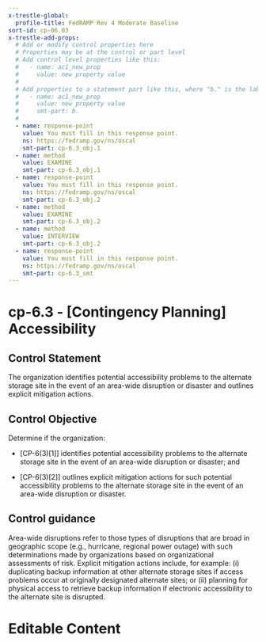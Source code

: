 ```yaml
---
x-trestle-global:
  profile-title: FedRAMP Rev 4 Moderate Baseline
sort-id: cp-06.03
x-trestle-add-props:
  # Add or modify control properties here
  # Properties may be at the control or part level
  # Add control level properties like this:
  #   - name: ac1_new_prop
  #     value: new property value
  #
  # Add properties to a statement part like this, where "b." is the label of the target statement part
  #   - name: ac1_new_prop
  #     value: new property value
  #     smt-part: b.
  #
  - name: response-point
    value: You must fill in this response point.
    ns: https://fedramp.gov/ns/oscal
    smt-part: cp-6.3_obj.1
  - name: method
    value: EXAMINE
    smt-part: cp-6.3_obj.1
  - name: response-point
    value: You must fill in this response point.
    ns: https://fedramp.gov/ns/oscal
    smt-part: cp-6.3_obj.2
  - name: method
    value: EXAMINE
    smt-part: cp-6.3_obj.2
  - name: method
    value: INTERVIEW
    smt-part: cp-6.3_obj.2
  - name: response-point
    value: You must fill in this response point.
    ns: https://fedramp.gov/ns/oscal
    smt-part: cp-6.3_smt
---
```


# cp-6.3 - \[Contingency Planning\] Accessibility

## Control Statement

The organization identifies potential accessibility problems to the alternate storage site in the event of an area-wide disruption or disaster and outlines explicit mitigation actions.

## Control Objective

Determine if the organization:

- \[CP-6(3)[1]\] identifies potential accessibility problems to the alternate storage site in the event of an area-wide disruption or disaster; and

- \[CP-6(3)[2]\] outlines explicit mitigation actions for such potential accessibility problems to the alternate storage site in the event of an area-wide disruption or disaster.

## Control guidance

Area-wide disruptions refer to those types of disruptions that are broad in geographic scope (e.g., hurricane, regional power outage) with such determinations made by organizations based on organizational assessments of risk. Explicit mitigation actions include, for example: (i) duplicating backup information at other alternate storage sites if access problems occur at originally designated alternate sites; or (ii) planning for physical access to retrieve backup information if electronic accessibility to the alternate site is disrupted.

# Editable Content

<!-- Make additions and edits below -->
<!-- The above represents the contents of the control as received by the profile, prior to additions. -->
<!-- If the profile makes additions to the control, they will appear below. -->
<!-- The above markdown may not be edited but you may edit the content below, and/or introduce new additions to be made by the profile. -->
<!-- If there is a yaml header at the top, parameter values may be edited. Use --set-parameters to incorporate the changes during assembly. -->
<!-- The content here will then replace what is in the profile for this control, after running profile-assemble. -->
<!-- The added parts in the profile for this control are below.  You may edit them and/or add new ones. -->
<!-- Each addition must have a heading either of the form ## Control my_addition_name -->
<!-- or ## Part a. (where the a. refers to one of the control statement labels.) -->
<!-- "## Control" parts are new parts added after the statement part. -->
<!-- "## Part" parts are new parts added into the top-level statement part with that label. -->
<!-- Subparts may be added with nested hash levels of the form ### My Subpart Name -->
<!-- underneath the parent ## Control or ## Part being added -->
<!-- See https://ibm.github.io/compliance-trestle/tutorials/ssp_profile_catalog_authoring/ssp_profile_catalog_authoring for guidance. -->
